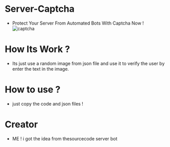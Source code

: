 # Server-Captcha
- Protect Your Server From Automated Bots With Captcha Now !
![captcha](https://cdn.discordapp.com/attachments/590252468475133953/590258188788563974/discord-icon-7.png)

# How Its Work ?
- Its just use a random image from json file 
and use it to verify the user 
by enter the text in the image.


# How to use ? 
- just copy the code and json files !


# Creator
- ME !
i got the idea from thesourcecode server bot
